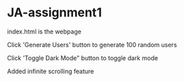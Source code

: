 # JA-assignment1
index.html is the webpage

Click 'Generate Users' button to generate 100 random users

Click 'Toggle Dark Mode" button to toggle dark mode

Added infinite scrolling feature
